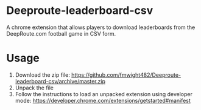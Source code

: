 # Deeproute-leaderboard-csv
A chrome extension that allows players to download leaderboards from the DeepRoute.com football game in CSV form.

# Usage
1. Download the zip file: https://github.com/fmwight482/Deeproute-leaderboard-csv/archive/master.zip
2. Unpack the file
3. Follow the instructions to load an unpacked extension using developer mode: https://developer.chrome.com/extensions/getstarted#manifest
